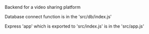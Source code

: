 Backend for a video sharing platform


Database connect function is in the 'src/db/index.js'

Express 'app' which is exported to 'src/index.js' is in the 'src/app.js'
